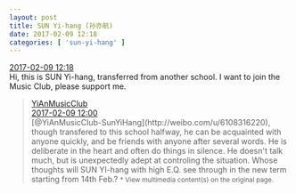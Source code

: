 ```yaml
---
layout: post
title: SUN Yi-hang (孙亦航)
date: 2017-02-09 12:18
categories: [ 'sun-yi-hang' ]
---
```


<div class="weibo-info">
  <a href="http://weibo.com/6108316220/EuIGK7PGk">2017-02-09 12:18</a>
</div>
Hi, this is SUN Yi-hang, transferred from another school. I want to join the Music Club, please support me.

<!-- more -->

> <div class="weibo-post-name">
>   <a href="http://weibo.com/u/6094546964">YiAnMusicClub</a>
> </div>
> <div class="weibo-info">
>   <a href="http://weibo.com/6094546964/EuIzlw2Uj">2017-02-09 12:00</a>
> </div>  
> [@YiAnMusicClub-SunYiHang](http://weibo.com/u/6108316220), though transfered to this school halfway, he can be acquainted with anyone quickly, and be friends with anyone after several words. He is deliberate in the heart and often do things in silence. He doesn't talk much, but is unexpectedly adept at controling the situation. Whose thoughts will SUN YI-hang with high E.Q. see through in the new term starting from 14th Feb.?  
> <small>* View multimedia content(s) on the original page.</small>
